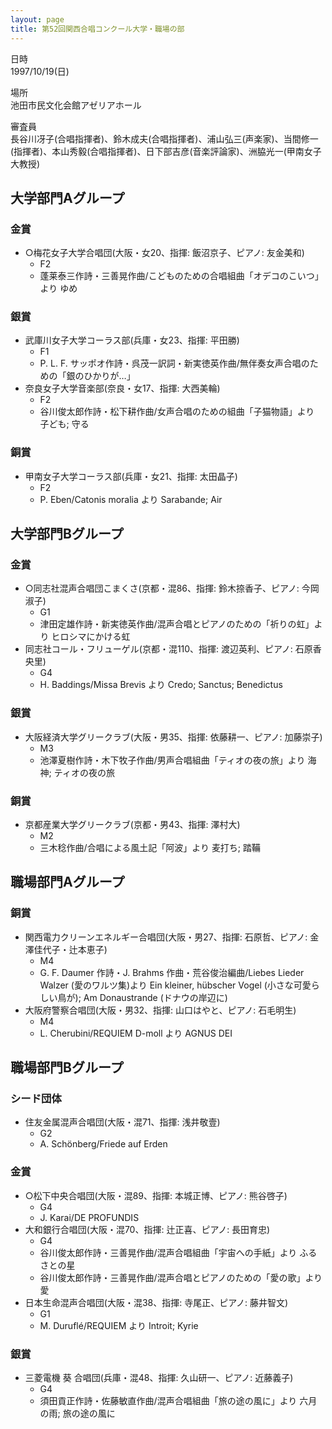 ```yaml
---
layout: page
title: 第52回関西合唱コンクール大学・職場の部
---
```

日時  
1997/10/19(日)

場所  
池田市民文化会館アゼリアホール

審査員  
長谷川冴子(合唱指揮者)、鈴木成夫(合唱指揮者)、浦山弘三(声楽家)、当間修一(指揮者)、本山秀毅(合唱指揮者)、日下部吉彦(音楽評論家)、洲脇光一(甲南女子大教授)

大学部門Aグループ
-----------------

### 金賞

-   ○梅花女子大学合唱団(大阪・女20、指揮: 飯沼京子、ピアノ: 友金美和)
    -   F2
    -   蓬莱泰三作詩・三善晃作曲/こどものための合唱組曲「オデコのこいつ」より ゆめ

### 銀賞

-   武庫川女子大学コーラス部(兵庫・女23、指揮: 平田勝)
    -   F1
    -   P. L. F. サッポオ作詩・呉茂一訳詞・新実徳英作曲/無伴奏女声合唱のための「銀のひかりが…」
-   奈良女子大学音楽部(奈良・女17、指揮: 大西美輪)
    -   F2
    -   谷川俊太郎作詩・松下耕作曲/女声合唱のための組曲「子猫物語」より 子ども; 守る

### 銅賞

-   甲南女子大学コーラス部(兵庫・女21、指揮: 太田晶子)
    -   F2
    -   P. Eben/Catonis moralia より Sarabande; Air

大学部門Bグループ
-----------------

### 金賞

-   ○同志社混声合唱団こまくさ(京都・混86、指揮: 鈴木捺香子、ピアノ: 今岡淑子)
    -   G1
    -   津田定雄作詩・新実徳英作曲/混声合唱とピアノのための「祈りの虹」より ヒロシマにかける虹
-   同志社コール・フリューゲル(京都・混110、指揮: 渡辺英利、ピアノ: 石原香央里)
    -   G4
    -   H. Baddings/Missa Brevis より Credo; Sanctus; Benedictus

### 銀賞

-   大阪経済大学グリークラブ(大阪・男35、指揮: 依藤耕一、ピアノ: 加藤崇子)
    -   M3
    -   池澤夏樹作詩・木下牧子作曲/男声合唱組曲「ティオの夜の旅」より 海神; ティオの夜の旅

### 銅賞

-   京都産業大学グリークラブ(京都・男43、指揮: 澤村大)
    -   M2
    -   三木稔作曲/合唱による風土記「阿波」より 麦打ち; 踏鞴

職場部門Aグループ
-----------------

### 銅賞

-   関西電力クリーンエネルギー合唱団(大阪・男27、指揮: 石原哲、ピアノ: 金澤佳代子・辻本恵子)
    -   M4
    -   G. F. Daumer 作詩・J. Brahms 作曲・荒谷俊治編曲/Liebes Lieder Walzer (愛のワルツ集)より
        Ein kleiner, hübscher Vogel (小さな可愛らしい鳥が); Am Donaustrande
        (ドナウの岸辺に)
-   大阪府警察合唱団(大阪・男32、指揮: 山口はやと、ピアノ: 石毛明生)
    -   M4
    -   L. Cherubini/REQUIEM D-moll より AGNUS DEI

職場部門Bグループ
-----------------

### シード団体

-   住友金属混声合唱団(大阪・混71、指揮: 浅井敬壹)
    -   G2
    -   A. Schönberg/Friede auf Erden

### 金賞

-   ○松下中央合唱団(大阪・混89、指揮: 本城正博、ピアノ: 熊谷啓子)
    -   G4
    -   J. Karai/DE PROFUNDIS
-   大和銀行合唱団(大阪・混70、指揮: 辻正喜、ピアノ: 長田育忠)
    -   G4
    -   谷川俊太郎作詩・三善晃作曲/混声合唱組曲「宇宙への手紙」より ふるさとの星
    -   谷川俊太郎作詩・三善晃作曲/混声合唱とピアノのための「愛の歌」より 愛
-   日本生命混声合唱団(大阪・混38、指揮: 寺尾正、ピアノ: 藤井智文)
    -   G1
    -   M. Duruflé/REQUIEM より Introit; Kyrie

### 銀賞

-   三菱電機 葵 合唱団(兵庫・混48、指揮: 久山研一、ピアノ: 近藤義子)
    -   G4
    -   須田貢正作詩・佐藤敏直作曲/混声合唱組曲「旅の途の風に」より 六月の雨; 旅の途の風に
